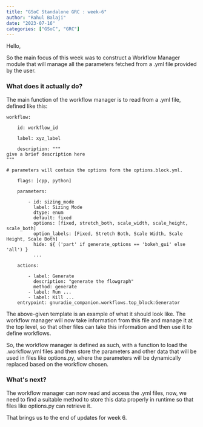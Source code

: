 ```yaml
---
title: "GSoC Standalone GRC : week-6"
author: "Rahul Balaji"
date: "2023-07-16"
categories: ["GSoC", "GRC"]
---
```


Hello,

So the main focus of this week was to construct a Workflow Manager module that will manage all the parameters fetched from a .yml file provided by the user.

### What does it actually do?

The main function of the workflow manager is to read from a .yml file, defined like this:

```
workflow:

	id: workflow_id

	label: xyz_label

	description: """
give a brief description here
"""

# parameters will contain the options form the options.block.yml.

	flags: [cpp, python]

	parameters:

		- id: sizing_mode
		  label: Sizing Mode
		  dtype: enum
		  default: fixed
		  options: [fixed, stretch_both, scale_width, scale_height, scale_both]
		  option_labels: [Fixed, Stretch Both, Scale Width, Scale Height, Scale Both]
		  hide: ${ ('part' if generate_options == 'bokeh_gui' else 'all') }
		  ...

	actions:

		- label: Generate
		  description: "generate the flowgraph"
		  method: generate
		- label: Run ...
		- label: Kill ...
	entrypoint: gnuradio_companion.workflows.top_block:Generator
```

The above-given template is an example of what it should look like. The workflow manager will now take information from this file and manage it at the top level, so that other files can take this information and then use it to define workflows.

So, the workflow manager is defined as such, with a function to load the .workflow.yml files and then store the parameters and other data that will be used in files like options.py, where the parameters will be dynamically replaced based on the workflow chosen.

### What's next?

The workflow manager can now read and access the .yml files, now, we need to find a suitable method to store this data properly in runtime so that files like options.py can retrieve it.

That brings us to the end of updates for week 6.
